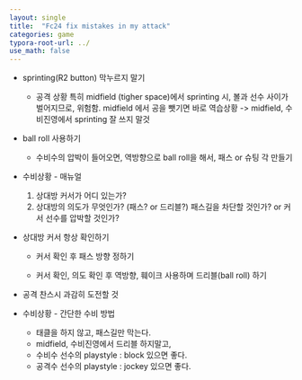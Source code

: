 ```yaml
---
layout: single
title:  "Fc24 fix mistakes in my attack"
categories: game
typora-root-url: ../
use_math: false
---
```


- sprinting(R2 button) 막누르지 말기

  - 공격 상황
    특히 midfield (tigher space)에서 sprinting 시, 볼과 선수 사이가 벌어지므로, 위험함.
    midfield 에서 공을 뺏기면 바로 역습상황 -> midfield, 수비진영에서 sprinting 잘 쓰지 말것

- ball roll 사용하기

  - 수비수의 압박이 들어오면, 역방향으로 ball roll을 해서, 패스 or 슈팅 각 만들기

- 수비상황 - 매뉴얼

  1. 상대방 커서가 어디 있는가?
  2. 상대방의 의도가 무엇인가? (패스? or 드리블?)
     패스길을 차단할 것인가? or 커서 선수를 압박할 것인가?

- 상대방 커서 항상 확인하기

  - 커서 확인 후 패스 방향 정하기

  - 커서 확인, 의도 확인 후 역방향, 훼이크 사용하며 드리블(ball roll) 하기

- 공격 찬스시 과감히 도전할 것

- 수비상황 - 간단한 수비 방법

  - 태클을 하지 않고, 패스길만 막는다.
  - midfield, 수비진영에서 드리블 하지말고, 
  - 수비수 선수의 playstyle : block 있으면 좋다.
  - 공격수 선수의 playstyle : jockey 있으면 좋다.  

